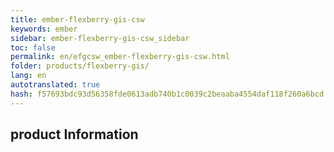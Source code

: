 ```yaml
--- 
title: ember-flexberry-gis-csw 
keywords: ember 
sidebar: ember-flexberry-gis-csw_sidebar 
toc: false 
permalink: en/efgcsw_ember-flexberry-gis-csw.html 
folder: products/flexberry-gis/ 
lang: en 
autotranslated: true 
hash: f57693bdc93d56358fde0613adb740b1c0039c2beaaba4554daf118f260a6bcd 
--- 
```


## product Information 



